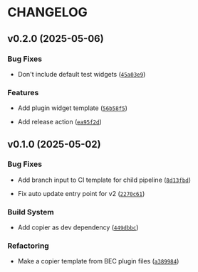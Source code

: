 # CHANGELOG


## v0.2.0 (2025-05-06)

### Bug Fixes

- Don't include default test widgets
  ([`45a03e9`](https://gitea.psi.ch/bec/bec_plugin_copier_template/commit/45a03e9dec15dd988f229296f360b764634b6947))

### Features

- Add plugin widget template
  ([`56b58f5`](https://gitea.psi.ch/bec/bec_plugin_copier_template/commit/56b58f58dbede707ee574fc0cc682b0b3723a11c))

- Add release action
  ([`ea95f2d`](https://gitea.psi.ch/bec/bec_plugin_copier_template/commit/ea95f2d97002e39dbaa9aec1d48b266b7a019b12))


## v0.1.0 (2025-05-02)

### Bug Fixes

- Add branch input to CI template for child pipeline
  ([`8d13fbd`](https://gitea.psi.ch/bec/bec_plugin_copier_template/commit/8d13fbdcda329f0361e3fcd58a6026a938325f23))

- Fix auto update entry point for v2
  ([`2270c61`](https://gitea.psi.ch/bec/bec_plugin_copier_template/commit/2270c61e69b2943444eec1158804b9b1598d0a02))

### Build System

- Add copier as dev dependency
  ([`449dbbc`](https://gitea.psi.ch/bec/bec_plugin_copier_template/commit/449dbbce49f398eb5df44d31e13ec32234284f70))

### Refactoring

- Make a copier template from BEC plugin files
  ([`a389984`](https://gitea.psi.ch/bec/bec_plugin_copier_template/commit/a389984d25daf978cf6ad1ff3a8664e1d656a6dd))
